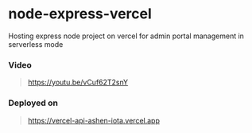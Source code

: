 # node-express-vercel
Hosting express node project on vercel for admin portal management in serverless mode

### Video
> https://youtu.be/vCuf62T2snY

### Deployed on
> https://vercel-api-ashen-iota.vercel.app
